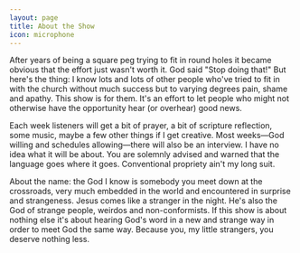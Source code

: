 ```yaml
---
layout: page
title: About the Show
icon: microphone
---
```


After years of being a square peg trying to fit in round holes it became obvious that the effort just wasn't worth it. God said "Stop doing that!" But here's the thing: I know lots and lots of other people who've tried to fit in with the church without much success but to varying degrees pain, shame and apathy. This show is for them. It's an effort to let people who might not otherwise have the opportunity hear (or overhear) good news.

Each week listeners will get a bit of prayer, a bit of scripture reflection, some music, maybe a few other things if I get creative. Most weeks&mdash;God willing and schedules allowing&mdash;there will also be an interview. I have no idea what it will be about. You are solemnly advised and warned that the language goes where it goes. Conventional propriety ain't my long suit.

About the name: the God I know is somebody you meet down at the crossroads, very much embedded in the world and encountered in surprise and strangeness. Jesus comes like a stranger in the night. He's also the God of strange people, weirdos and non-conformists. If this show is about nothing else it's about hearing God's word in a new and strange way in order to meet God the same way. Because you, my little strangers, you deserve nothing less.